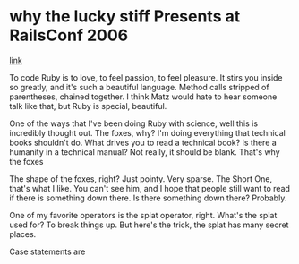 # why the lucky stiff Presents at RailsConf 2006
[link](https://www.youtube.com/watch?v=f7HIbTijiYw)

To code Ruby is to love, to feel passion, to feel pleasure. It stirs you inside so greatly, and it's such a beautiful language. Method calls stripped of parentheses, chained together. I think Matz would hate to hear someone talk like that, but Ruby is special, beautiful.

One of the ways that I've been doing Ruby with science, well this is incredibly thought out. The foxes, why? I'm doing everything that technical books shouldn't do. What drives you to read a technical book? Is there a humanity in a technical manual? Not really, it should be blank. That's why the foxes 

The shape of the foxes, right? Just pointy. Very sparse. The Short One, that's what I like. You can't see him, and I hope that people still want to read if there is something down there. Is there something down there? Probably.

One of my favorite operators is the splat operator, right. What's the splat used for? To break things up. But here's the trick, the splat has many secret places.

Case statements are
